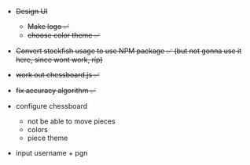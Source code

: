 - ~~Design UI~~
  - ~~Make logo ✅~~
  - ~~choose color theme ✅~~

- ~~Convert stockfish usage to use NPM package ✅ (but not gonna use it here, since wont work, rip)~~
- ~~work out chessboard.js ✅~~
- ~~fix accuracy algorithm ✅~~


- configure chessboard
  - not be able to move pieces
  - colors
  - piece theme

- input username + pgn



